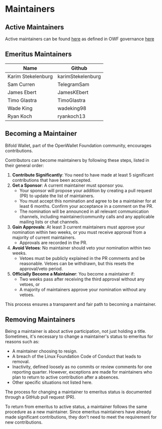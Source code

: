# Maintainers

## Active Maintainers

Active maintainers can be found [here](https://github.com/orgs/openwallet-foundation/teams/bifold-wallet-maintainers) as defined in OWF governance [here](https://github.com/openwallet-foundation/governance)

## Emeritus Maintainers

| Name               | Github            |
| ------------------ | ----------------- |
| Karim Stekelenburg | karimStekelenburg |
| Sam Curren         | TelegramSam       |
| James Ebert        | JamesKEbert       |
| Timo Glastra       | TimoGlastra       |
| Wade King          | wadeking98        |
| Ryan Koch          | ryankoch13        |

## Becoming a Maintainer

Bifold Wallet, part of the OpenWallet Foundation community, encourages contributions.

Contributors can become maintainers by following these steps, listed in their general order:

1. **Contribute Significantly**: You need to have made at least 5 significant contributions that have been accepted.
2. **Get a Sponsor**: A current maintainer must sponsor you.
   - Your sponsor will propose your addition by creating a pull request (PR) to update the list of maintainers.
   - You must accept this nomination and agree to be a maintainer for at least 6 months. Confirm your acceptance in a comment on the PR.
   - The nomination will be announced in all relevant communication channels, including maintainer/community calls and any applicable mailing lists or chat channels.
3. **Gain Approvals**: At least 3 current maintainers must approve your nomination within two weeks, or you must receive approval from a majority of current maintainers.
   - Approvals are recorded in the PR.
4. **Avoid Vetoes**: No maintainer should veto your nomination within two weeks.
   - Vetoes must be publicly explained in the PR comments and be reasonable. Vetoes can be withdrawn, but this resets the approval/veto period.
5. **Officially Become a Maintainer**: You become a maintainer if:
   - Two weeks pass after receiving the third approval without any vetoes, or
   - A majority of maintainers approve your nomination without any vetoes.

This process ensures a transparent and fair path to becoming a maintainer.

## Removing Maintainers

Being a maintainer is about active participation, not just holding a title. Sometimes, it's necessary to change a maintainer's status to emeritus for reasons such as:

- A maintainer choosing to resign.
- A breach of the Linux Foundation Code of Conduct that leads to removal.
- Inactivity, defined loosely as no commits or review comments for one reporting quarter. However, exceptions are made for maintainers who plan to return to active contribution after a absences.
- Other specific situations not listed here.

The process for changing a maintainer to emeritus status is documented through a GitHub pull request (PR).

To return from emeritus to active status, a maintainer follows the same procedure as a new maintainer. Since emeritus maintainers have already made significant contributions, they don't need to meet the requirement for new contributions.
